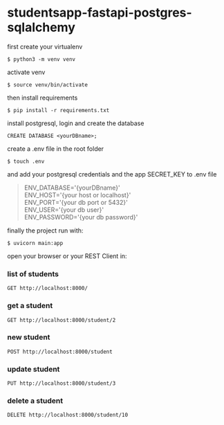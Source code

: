 # studentsapp-fastapi-postgres-sqlalchemy

first create your virtualenv

`$ python3 -m venv venv`

activate venv

`$ source venv/bin/activate`

then install requirements

`$ pip install -r requirements.txt`

install postgresql, login and create the database

`CREATE DATABASE <yourDBname>;`

create a .env file in the root folder

`$ touch .env`

and add your postgresql credentials and the app SECRET_KEY to .env file

>ENV_DATABASE='{yourDBname}'\
ENV_HOST='{your host or localhost}'\
ENV_PORT='{your db port or 5432}'\
ENV_USER='{your db user}'\
ENV_PASSWORD='{your db password}'

finally the project run with: 

`$ uvicorn main:app`

open your browser or your REST Client in: 

### list of students
`GET http://localhost:8000/`
### get a student
`GET http://localhost:8000/student/2`
### new student
`POST http://localhost:8000/student`
### update student
`PUT http://localhost:8000/student/3`
### delete a student
`DELETE http://localhost:8000/student/10`
